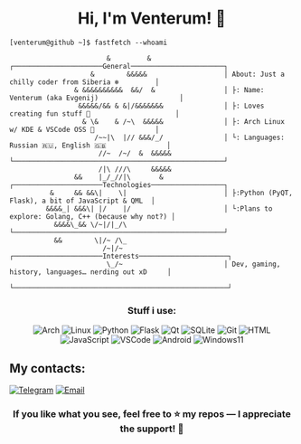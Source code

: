 <h1 align="center">Hi, I'm Venterum! 👋</h1>

```
[venterum@github ~]$ fastfetch --whoami

                        &         &                  ┌──────────────────────General───────────────────────┐
                    &        &&&&&                   │ About: Just a chilly coder from Siberia ❄️         │
                & &&&&&&&&&&  &&/  &                 │ ├: Name: Venterum (aka Evgenij)                    │
                 &&&&&/&& & &|/&&&&&&&               │ ├: Loves creating fun stuff 🚀                     │
                  & \&    & /~\  &&&&&               │ ├: Arch Linux w/ KDE & VSCode OSS 🐧               │
                     /~~|\  |// &&&/_/               │ └: Languages: Russian 🇷🇺, English 🇬🇧               │
                      //~  /~/  &  &&&&&             └────────────────────────────────────────────────────┘
                      /|\ ///\     &&&&&            
                &&    |_/_//|\       &               ┌──────────────────────Technologies──────────────────┐
          &     && &&\|    \|                        │ ├:Python (PyQT, Flask), a bit of JavaScript & QML  │
         &&&&_| &&&\| |/    |/                       │ └:Plans to explore: Golang, C++ (because why not?) │
           &&&&\_&& \/~|/|_/\                        └────────────────────────────────────────────────────┘
           &&        \|/~ /\_                        
                       /~|/~                         ┌──────────────────────Interests──────────────────────┐
                        \_/~                         │ Dev, gaming, history, languages… nerding out xD     │
                                                     └─────────────────────────────────────────────────────┘                    
```
<h3 align="center">Stuff i use:</h3>

<p align="center">
    <img src="https://ziadoua.github.io/m3-Markdown-Badges/badges/Arch/arch2.svg" alt="Arch">
    <img src="https://ziadoua.github.io/m3-Markdown-Badges/badges/Linux/linux3.svg" alt="Linux">
    <img src="https://ziadoua.github.io/m3-Markdown-Badges/badges/Python/python2.svg" alt="Python">
    <img src="https://ziadoua.github.io/m3-Markdown-Badges/badges/Flask/flask2.svg" alt="Flask">
    <img src="https://ziadoua.github.io/m3-Markdown-Badges/badges/Qt/qt2.svg" alt="Qt">
    <img src="https://ziadoua.github.io/m3-Markdown-Badges/badges/SQLite/sqlite3.svg" alt="SQLite">
    <img src="https://ziadoua.github.io/m3-Markdown-Badges/badges/Git/git2.svg" alt="Git">
    <img src="https://ziadoua.github.io/m3-Markdown-Badges/badges/HTML/html2.svg" alt="HTML">
    <img src="https://ziadoua.github.io/m3-Markdown-Badges/badges/Javascript/javascript2.svg" alt="JavaScript">
    <img src="https://ziadoua.github.io/m3-Markdown-Badges/badges/VisualStudioCode/visualstudiocode2.svg" alt="VSCode">
    <img src="https://ziadoua.github.io/m3-Markdown-Badges/badges/Android/android2.svg" alt="Android">
    <img src="https://ziadoua.github.io/m3-Markdown-Badges/badges/Windows11/windows112.svg" alt="Windows11"">
</p>

## My contacts:

[![Telegram](https://ziadoua.github.io/m3-Markdown-Badges/badges/Telegram/telegram2.svg)](https://t.me/Venterum)
[![Email](https://ziadoua.github.io/m3-Markdown-Badges/badges/Mail/mail3.svg)](mailto:me@venterum.com)

<h3 align="center">If you like what you see, feel free to ⭐ my repos — I appreciate the support! 🙌</h3>

